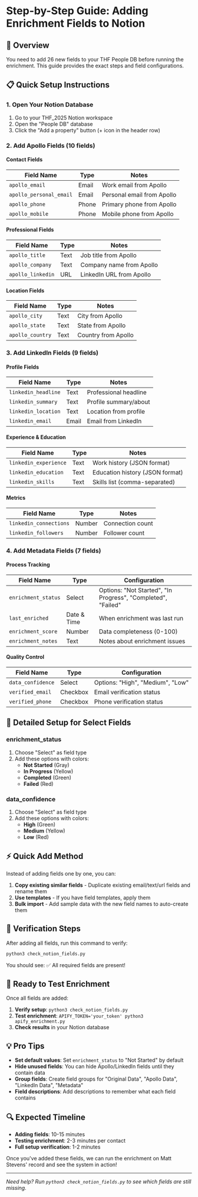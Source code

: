 # Step-by-Step Guide: Adding Enrichment Fields to Notion

## 🎯 Overview
You need to add 26 new fields to your THF People DB before running the enrichment. This guide provides the exact steps and field configurations.

## 📋 Quick Setup Instructions

### 1. Open Your Notion Database
1. Go to your THF_2025 Notion workspace
2. Open the "People DB" database
3. Click the "Add a property" button (+ icon in the header row)

### 2. Add Apollo Fields (10 fields)

#### Contact Fields
| Field Name | Type | Notes |
|------------|------|-------|
| `apollo_email` | Email | Work email from Apollo |
| `apollo_personal_email` | Email | Personal email from Apollo |
| `apollo_phone` | Phone | Primary phone from Apollo |
| `apollo_mobile` | Phone | Mobile phone from Apollo |

#### Professional Fields  
| Field Name | Type | Notes |
|------------|------|-------|
| `apollo_title` | Text | Job title from Apollo |
| `apollo_company` | Text | Company name from Apollo |
| `apollo_linkedin` | URL | LinkedIn URL from Apollo |

#### Location Fields
| Field Name | Type | Notes |
|------------|------|-------|
| `apollo_city` | Text | City from Apollo |
| `apollo_state` | Text | State from Apollo |
| `apollo_country` | Text | Country from Apollo |

### 3. Add LinkedIn Fields (9 fields)

#### Profile Fields
| Field Name | Type | Notes |
|------------|------|-------|
| `linkedin_headline` | Text | Professional headline |
| `linkedin_summary` | Text | Profile summary/about |
| `linkedin_location` | Text | Location from profile |
| `linkedin_email` | Email | Email from LinkedIn |

#### Experience & Education
| Field Name | Type | Notes |
|------------|------|-------|
| `linkedin_experience` | Text | Work history (JSON format) |
| `linkedin_education` | Text | Education history (JSON format) |
| `linkedin_skills` | Text | Skills list (comma-separated) |

#### Metrics
| Field Name | Type | Notes |
|------------|------|-------|
| `linkedin_connections` | Number | Connection count |
| `linkedin_followers` | Number | Follower count |

### 4. Add Metadata Fields (7 fields)

#### Process Tracking
| Field Name | Type | Configuration |
|------------|------|--------------|
| `enrichment_status` | Select | Options: "Not Started", "In Progress", "Completed", "Failed" |
| `last_enriched` | Date & Time | When enrichment was last run |
| `enrichment_score` | Number | Data completeness (0-100) |
| `enrichment_notes` | Text | Notes about enrichment issues |

#### Quality Control
| Field Name | Type | Configuration |
|------------|------|--------------|
| `data_confidence` | Select | Options: "High", "Medium", "Low" |
| `verified_email` | Checkbox | Email verification status |
| `verified_phone` | Checkbox | Phone verification status |

## 🔧 Detailed Setup for Select Fields

### enrichment_status
1. Choose "Select" as field type
2. Add these options with colors:
   - **Not Started** (Gray)
   - **In Progress** (Yellow)  
   - **Completed** (Green)
   - **Failed** (Red)

### data_confidence  
1. Choose "Select" as field type
2. Add these options with colors:
   - **High** (Green)
   - **Medium** (Yellow)
   - **Low** (Red)

## ⚡ Quick Add Method

Instead of adding fields one by one, you can:

1. **Copy existing similar fields** - Duplicate existing email/text/url fields and rename them
2. **Use templates** - If you have field templates, apply them
3. **Bulk import** - Add sample data with the new field names to auto-create them

## 🧪 Verification Steps

After adding all fields, run this command to verify:

```bash
python3 check_notion_fields.py
```

You should see: ✅ All required fields are present!

## 🚀 Ready to Test Enrichment

Once all fields are added:

1. **Verify setup**: `python3 check_notion_fields.py`
2. **Test enrichment**: `APIFY_TOKEN='your_token' python3 apify_enrichment.py`
3. **Check results** in your Notion database

## 💡 Pro Tips

- **Set default values**: Set `enrichment_status` to "Not Started" by default
- **Hide unused fields**: You can hide Apollo/LinkedIn fields until they contain data
- **Group fields**: Create field groups for "Original Data", "Apollo Data", "LinkedIn Data", "Metadata"
- **Field descriptions**: Add descriptions to remember what each field contains

## 🔍 Expected Timeline

- **Adding fields**: 10-15 minutes
- **Testing enrichment**: 2-3 minutes per contact
- **Full setup verification**: 1-2 minutes

Once you've added these fields, we can run the enrichment on Matt Stevens' record and see the system in action!

---

*Need help? Run `python3 check_notion_fields.py` to see which fields are still missing.*